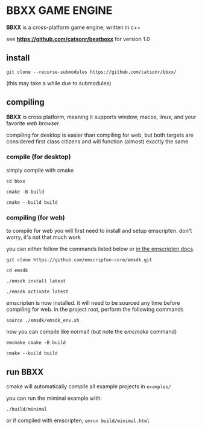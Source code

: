 # BBXX GAME ENGINE

**BBXX** is a cross-platform game engine, written in c++

see **https://github.com/catsonr/beatboxx** for version 1.0

## install

`git clone --recurse-submodules https://github.com/catsonr/bbxx/`

(this may take a while due to submodules)

## compiling

**BBXX** is cross platform, meaning it supports window, macos, linux, and your favorite *web browser*.

compiling for desktop is easier than compiling for web, but both targets are considered first class
citizens and will function (almost) exactly the same

### compile (for desktop)

simply compile with cmake

`cd bbxx`

`cmake -B build`

`cmake --build build`

### compiling (for web)

to compile for web you will first need to install and setup emscripten. don't worry, it's not that much work

you can either follow the commands listed below or [in the emscripten docs](https://emscripten.org/docs/getting_started/downloads.html).

`git clone https://github.com/emscripten-core/emsdk.git`

`cd emsdk`

`./emsdk install latest`

`./emsdk activate latest`

emscripten is now installed. it will need to be sourced any time before compiling for web.
in the project root, perform the following commands

`source ./emsdk/emsdk_env.sh`

now you can compile like normal! (but note the *emcmake* command)

`emcmake cmake -B build`

`cmake --build build`

## run BBXX

cmake will automatically compile all example projects in `examples/`

you can run the miminal example with:

`./build/minimal`

or if compiled with emscripten, `emrun build/minimal.html`
